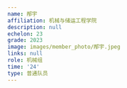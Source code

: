 ```yaml
---
name: 邴宇
affiliation: 机械与储运工程学院
description: null
echelon: 23
grade: 2023
image: images/member_photo/邴宇.jpeg
links: null
role: 机械组
time: '24'
type: 普通队员
---
```

